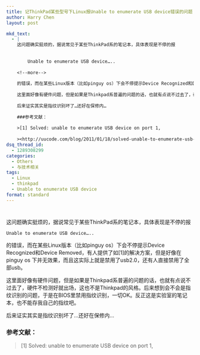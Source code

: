 ```yaml
---
title: 记ThinkPad某些型号下Linux报Unable to enumerate USB device错误的问题
author: Harry Chen
layout: post

mkd_text:
  - |
    这问题确实挺烦的，据说常见于某些ThinkPad系的笔记本，具体表现是不停的报
    
    	
    	Unable to enumerate USB device…..
    
    <!--more-->
    
    的错误，而在某些Linux版本（比如pinguy os）下会不停提示Device Recognized和Device Removed，有人提供了如[1]的解决方案，但是好像在pinguy os 下并无效果，而且这实际上就是禁用了usb2.0，还有人直接禁用了全部usb。
    
    这里面好像有硬件问题，但是如果是Thinkpad系普遍的问题的话，也就有点说不过去了，硬件不检测好就出场，这也不是Thinkpad的风格。后来想到会不会是指纹识别的问题，于是在BIOS里禁用指纹识别，一切OK。反正这是实验室的笔记本，也不能存我自己的指纹吧。
    
    后来证实其实是指纹识别坏了…还好在保修内…
    
    ###参考文献：
    
    >[1] Solved: unable to enumerate USB device on port 1,
    
    ><http://uucode.com/blog/2011/01/18/solved-unable-to-enumerate-usb-device-on-port-1/>
dsq_thread_id:
  - 1289308299
categories:
  - Others
  - 与技术相关
tags:
  - Linux
  - thinkpad
  - Unable to enumerate USB device
format: standard
---
```

# 

这问题确实挺烦的，据说常见于某些ThinkPad系的笔记本，具体表现是不停的报


    Unable to enumerate USB device…..


的错误，而在某些Linux版本（比如pinguy os）下会不停提示Device Recognized和Device Removed，有人提供了如[1]的解决方案，但是好像在pinguy os 下并无效果，而且这实际上就是禁用了usb2.0，还有人直接禁用了全部usb。

这里面好像有硬件问题，但是如果是Thinkpad系普遍的问题的话，也就有点说不过去了，硬件不检测好就出场，这也不是Thinkpad的风格。后来想到会不会是指纹识别的问题，于是在BIOS里禁用指纹识别，一切OK。反正这是实验室的笔记本，也不能存我自己的指纹吧。

后来证实其实是指纹识别坏了…还好在保修内…

### 参考文献：

> [1] Solved: unable to enumerate USB device on port 1,
>
> 
